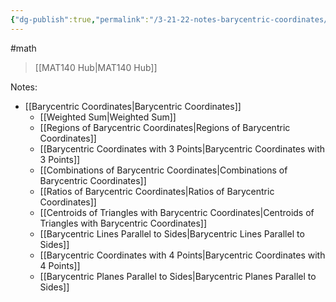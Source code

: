 ```yaml
---
{"dg-publish":true,"permalink":"/3-21-22-notes-barycentric-coordinates/","dgHomeLink":true,"dgPassFrontmatter":false}
---
```


#math 
> [[MAT140 Hub|MAT140 Hub]]

Notes:
* [[Barycentric Coordinates|Barycentric Coordinates]]
	* [[Weighted Sum|Weighted Sum]]
	* [[Regions of Barycentric Coordinates|Regions of Barycentric Coordinates]]
	* [[Barycentric Coordinates with 3 Points|Barycentric Coordinates with 3 Points]]
	* [[Combinations of Barycentric Coordinates|Combinations of Barycentric Coordinates]]
	* [[Ratios of Barycentric Coordinates|Ratios of Barycentric Coordinates]]
	* [[Centroids of Triangles with Barycentric Coordinates|Centroids of Triangles with Barycentric Coordinates]]
	* [[Barycentric Lines Parallel to Sides|Barycentric Lines Parallel to Sides]]
	* [[Barycentric Coordinates with 4 Points|Barycentric Coordinates with 4 Points]]
	* [[Barycentric Planes Parallel to Sides|Barycentric Planes Parallel to Sides]]